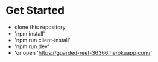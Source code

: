 # Get Started
- clone this repository
- 'npm install'
- 'npm run client-install'
- 'npm run dev'
- 'or open 'https://guarded-reef-36366.herokuapp.com/'
